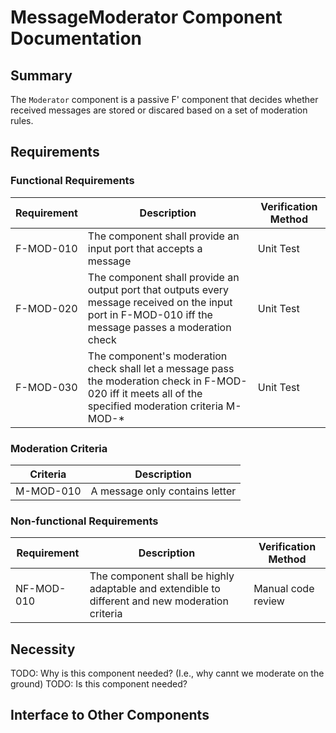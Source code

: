 # MessageModerator Component Documentation
## Summary
The `Moderator` component is a passive F' component that decides whether received messages are stored or discared based on a set of moderation rules.
## Requirements
### Functional Requirements
Requirement | Description | Verification Method
---- | ---- | --------------
F-MOD-010 | The component shall provide an input port that accepts a message | Unit Test
F-MOD-020 | The component shall provide an output port that outputs every message received on the input port in F-MOD-010 iff the message passes a moderation check | Unit Test
F-MOD-030 | The component's moderation check shall let a message pass the moderation check in F-MOD-020 iff it meets all of the specified moderation criteria M-MOD-* | Unit Test


### Moderation Criteria
Criteria | Description | 
----------- | ---------------------- | 
M-MOD-010 | A message only contains letter

### Non-functional Requirements
Requirement | Description | Verification Method
----------- | ----------- | -------------------
NF-MOD-010 | The component shall be highly adaptable and extendible to different and new moderation criteria | Manual code review

## Necessity
TODO: Why is this component needed? (I.e., why cannt we moderate on the ground)
TODO: Is this component needed?

## Interface to Other Components